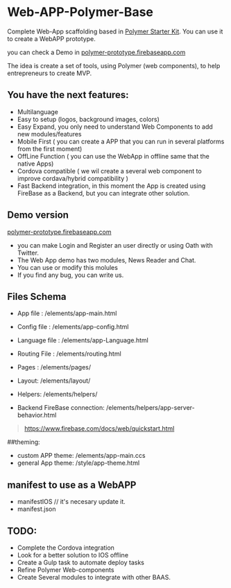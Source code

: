 # Web-APP-Polymer-Base
Complete Web-App scaffolding based in [Polymer Starter Kit](https://developers.google.com/web/tools/polymer-starter-kit/index?hl=en).
You can use it to create a WebAPP prototype.

you can check a Demo in [polymer-prototype.firebaseapp.com](https://polymer-prototype.firebaseapp.com)

The idea is create a set of tools, using Polymer (web components), to help entrepreneurs to create MVP. 

## You have the next features:
* Multilanguage
* Easy to setup (logos, background images, colors)
* Easy Expand, you only need to understand Web Components to add new modules/features
* Mobile First ( you can create a APP that you can run in several platforms from the first moment)
* OffLine Function ( you can use the WebApp in offline same that the native Apps)
* Cordova compatible ( we wil create a several web component to improve cordava/hybrid compatibility )
* Fast Backend integration, in this moment the App is created using FireBase as a Backend, but you can integrate other solution.

## Demo version
[polymer-prototype.firebaseapp.com](https://polymer-prototype.firebaseapp.com)

* you can make Login and Register an user directly or using Oath with Twitter.
* The Web App demo has two modules, News Reader and Chat.
* You can use or modify this molules
* If you find any bug, you can write us.

## Files Schema

* App file : /elements/app-main.html
* Config file   : /elements/app-config.html
* Language file : /elements/app-Language.html
* Routing File  : /elements/routing.html
* Pages : /elements/pages/
* Layout: /elements/layout/
* Helpers: /elements/helpers/

* Backend FireBase connection: /elements/helpers/app-server-behavior.html
> https://www.firebase.com/docs/web/quickstart.html

##theming:

* custom APP theme: /elements/app-main.ccs
* general App theme: /style/app-theme.html

## manifest to use as a WebAPP

* manifestIOS // it's necesary update it.
* manifest.json

## TODO:

* Complete the Cordova integration
* Look for a better solution to IOS offline
* Create a Gulp task to automate deploy tasks 
* Refine Polymer Web-components
* Create Several modules to integrate with other BAAS.
